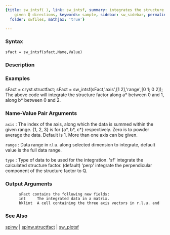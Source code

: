 ```yaml
---
{title: sw_intsf( ), link: sw_intsf, summary: integrates the structure factor along
    given Q directions, keywords: sample, sidebar: sw_sidebar, permalink: sw_intsf.html,
  folder: swfiles, mathjax: 'true'}

---
```


### Syntax

`sfact = sw_intsf(sfact,Name,Value)`

### Description



### Examples

  sFact = cryst.structfact;
  sFact = sw_intsf(sFact,'axis',[1 2],'range',[0 1; 0 2]);
  The above code will integrate the structure factor along a* between 0
  and 1, along b* between 0 and 2.

### Name-Value Pair Arguments

`axis`
: The index of the axis, along which the data is summed within
  the given range. {1, 2, 3} is for {a*, b*, c*} respectively.
  Zero is to powder average the data. Default is 1. More than one
  axis can be given.

`range`
: Data range in r.l.u. along selected dimension to integrate,
  default value is the full data range.

`type`
: Type of data to be used for the integration.
      'sf'    integrate the calculated structure factor. (default)
      'perp'  integrate the perpendicular component of the structure
              factor to Q.

### Output Arguments

          sFact contains the following new fields:
          int     The integrated data in a matrix.
          hklint  A cell containing the three axis vectors in r.l.u. and

### See Also

[spinw](spinw.html) \| [spinw.structfact](spinw_structfact.html) \| [sw_plotsf](sw_plotsf.html)

